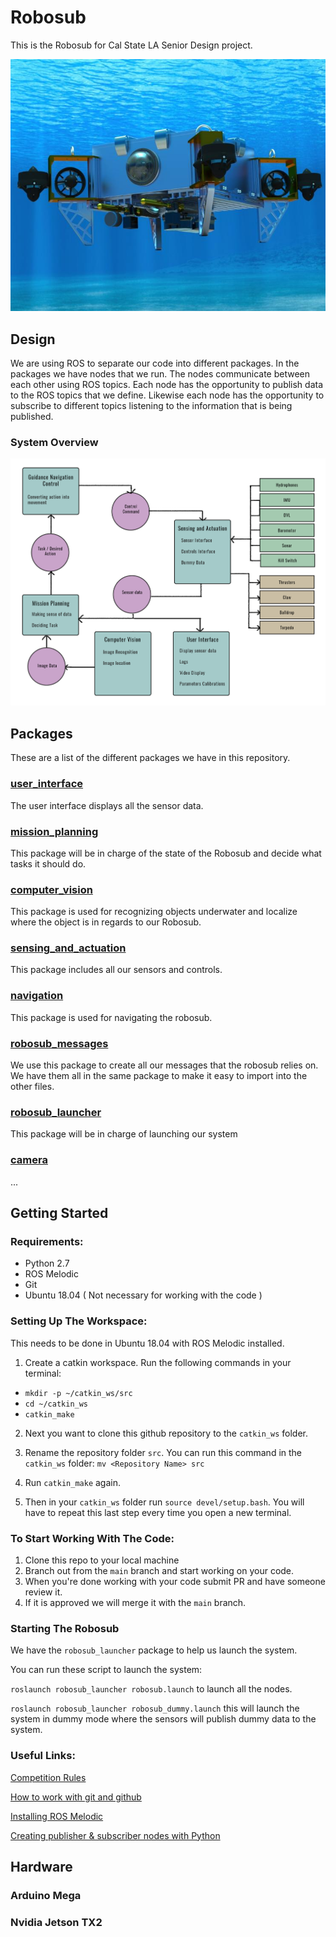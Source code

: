 # Robosub
This is the Robosub for Cal State LA Senior Design project.

![Robosub Design Picture](https://github.com/RoboSubCSULA/SeniorDesign21-22/blob/main/robosub_rendering.jpg)

## Design
We are using ROS to separate our code into different packages. In the packages we have nodes that we run. The nodes communicate between each other using ROS topics. Each node has the opportunity to publish data to the ROS topics that we define. Likewise each node has the opportunity to subscribe to different topics listening to the information that is being published.

### System Overview
![Software Design Picture](https://github.com/RoboSubCSULA/SeniorDesign21-22/blob/main/software_design.png)

## Packages
These are a list of the different packages we have in this repository.

### [user_interface](https://github.com/RoboSubCSULA/SeniorDesign21-22/tree/main/user_interface)
The user interface displays all the sensor data.

### [mission_planning](https://github.com/RoboSubCSULA/SeniorDesign21-22/tree/main/mission_planning)
This package will be in charge of the state of the Robosub and decide what tasks it should do.

### [computer_vision](https://github.com/RoboSubCSULA/SeniorDesign21-22/tree/main/computer_vision)
This package is used for recognizing objects underwater and localize where the object is in regards to our Robosub. 

### [sensing_and_actuation](https://github.com/RoboSubCSULA/SeniorDesign21-22/tree/main/sensing_and_actuation)
This package includes all our sensors and controls.

### [navigation](https://github.com/RoboSubCSULA/SeniorDesign21-22/tree/main/navigation)
This package is used for navigating the robosub.

### [robosub_messages](https://github.com/RoboSubCSULA/SeniorDesign21-22/tree/main/robosub_messages)
We use this package to create all our messages that the robosub relies on. We have them all in the same package to make it easy to import into the other files.

### [robosub_launcher](https://github.com/RoboSubCSULA/SeniorDesign21-22/tree/main/robosub_launcher)
This package will be in charge of launching our system

### [camera](https://github.com/RoboSubCSULA/SeniorDesign21-22/tree/main/camera)
...

## Getting Started
### Requirements:
- Python 2.7
- ROS Melodic
- Git
- Ubuntu 18.04 ( Not necessary for working with the code )

### Setting Up The Workspace:
This needs to be done in Ubuntu 18.04 with ROS Melodic installed.

1. Create a catkin workspace. Run the following commands in your terminal:
 - `mkdir -p ~/catkin_ws/src`
 - `cd ~/catkin_ws`
 - `catkin_make`

2. Next you want to clone this github repository to the `catkin_ws` folder.

3. Rename the repository folder `src`. You can run this command in the `catkin_ws` folder:  `mv <Repository Name> src`

4. Run `catkin_make` again.

4. Then in your `catkin_ws` folder run `source devel/setup.bash`. You will have to repeat this last step every time you open a new terminal.

### To Start Working With The Code:

1. Clone this repo to your local machine
2. Branch out from the `main` branch and start working on your code.
4. When you're done working with your code submit PR and have someone review it.
5. If it is approved we will merge it with the `main` branch.

### Starting The Robosub
We have the `robosub_launcher` package to help us launch the system.

You can run these script to launch the system:

`roslaunch robosub_launcher robosub.launch` to launch all the nodes.

`roslaunch robosub_launcher robosub_dummy.launch` this will launch the system in dummy mode where the sensors will publish dummy data to the system.

### Useful Links:

[Competition Rules](https://robonation.org/app/uploads/sites/4/2021/04/RoboSub-2021-Mission-and-Rules__V1.pdf)

[How to work with git and github](https://product.hubspot.com/blog/git-and-github-tutorial-for-beginners)

[Installing ROS Melodic](http://wiki.ros.org/melodic/Installation/Ubuntu)

[Creating publisher & subscriber nodes with Python](http://wiki.ros.org/ROS/Tutorials/WritingPublisherSubscriber%28python%29)



## Hardware

### Arduino Mega

### Nvidia Jetson TX2
